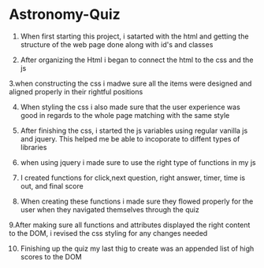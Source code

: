 # Astronomy-Quiz



1. When first starting this project, i satarted with the html and getting the structure of the web page done along with id's and classes

2. After organizing the Html i began to connect the html to the css and the js

3.when constructing the css i madwe sure all the items were designed and aligned properly in their rightful positions

4. When styling the css i also made sure that the user experience was good in regards to the whole page matching with the same style

5. After finishing the css, i started the js variables using regular vanilla js and jquery. This helped me be able to incoporate to diffent types of libraries

6. when using jquery i made sure to use the right type of functions in my js

7. I created functions for click,next question, right answer, timer, time is out, and final score

8. When creating these functions i made sure they flowed properly for the user when they navigated themselves through the quiz

9.After making sure all functions and attributes displayed the right content to the DOM, i revised the css styling for any changes needed

10. Finishing up the quiz my last thig to create was an appended list of high scores to the DOM
